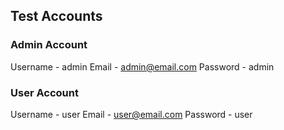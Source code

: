 ## Test Accounts ##

### Admin Account ###
Username - admin
Email - admin@email.com
Password - admin

### User Account ###
Username - user
Email - user@email.com
Password - user
